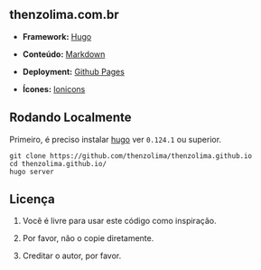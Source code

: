 ## thenzolima.com.br

- **Framework:** [Hugo](https://gohugo.io/)

- **Conteúdo:** [Markdown](https://daringfireball.net/projects/markdown/)

- **Deployment:** [Github Pages](https://pages.github.com/)

- **Ícones:** [Ionicons](https://ionic.io/ionicons)

## Rodando Localmente

Primeiro, é preciso instalar [hugo](https://gohugo.io/installation/) ver `0.124.1` ou superior.

```shell
git clone https://github.com/thenzolima/thenzolima.github.io
cd thenzolima.github.io/
hugo server
```

## Licença

1. Você é livre para usar este código como inspiração.

2. Por favor, não o copie diretamente.

3. Creditar o autor, por favor.


